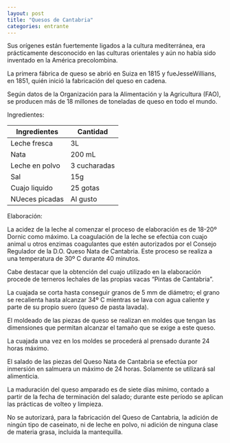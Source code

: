 ```yaml
---
layout: post
title: "Quesos de Cantabria"
categories: entrante
---
```


Sus orígenes están fuertemente ligados a la cultura mediterránea, era prácticamente desconocido en las culturas orientales y aún no había sido inventado en la América precolombina.

La primera fábrica de queso se abrió en Suiza en 1815 y fueJesseWillians, en 1851, quién inició la fabricación del queso en cadena.

Según datos de la Organización para la Alimentación y la Agricultura (FAO), se producen más de 18 millones de toneladas de queso en todo el mundo.

Ingredientes:

|Ingredientes          | Cantidad              |
|--------------------- | --------------------- |
|Leche fresca          |         3L            |
|Nata                  |        200 mL         |
|Leche en polvo        |      3 cucharadas     |
|Sal                   |         15g           |
|Cuajo liquido         |        25 gotas       |
|NUeces picadas        |       Al gusto        |

Elaboración:

La acidez de la leche al comenzar el proceso de elaboración es de 18-20º Dornic como máximo. La coagulación de la leche se efectúa con cuajo animal u otros enzimas coagulantes que estén autorizados por el Consejo Regulador de la D.O. Queso Nata de Cantabria. Este proceso se realiza a una temperatura de 30º C durante 40 minutos.

Cabe destacar que la obtención del cuajo utilizado en la elaboración procede de terneros lechales de las propias vacas “Pintas de Cantabria”.

La cuajada se corta hasta conseguir granos de 5 mm de diámetro; el grano se recalienta hasta alcanzar 34º C mientras se lava con agua caliente y parte de su propio suero (queso de pasta lavada).

El moldeado de las piezas de queso se realizan en moldes que tengan las dimensiones que permitan alcanzar el tamaño que se exige a este queso.

La cuajada una vez en los moldes se procederá al prensado durante 24 horas máximo.

El salado de las piezas del Queso Nata de Cantabria se efectúa por inmersión en salmuera un máximo de 24 horas. Solamente se utilizará sal alimenticia.

La maduración del queso amparado es de siete días mínimo, contado a partir de la fecha de terminación del salado; durante este período se aplican  las prácticas de volteo y limpieza.

No se autorizará, para la fabricación del Queso de Cantabria, la adición de ningún tipo de caseinato, ni de leche en polvo, ni adición de ninguna clase de materia grasa, incluida la mantequilla.





